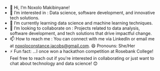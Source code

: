 - 👋 Hi, I’m Noxolo Makibinyane!
- 👀 I’m interested in : Data science, software development, and innovative tech solutions.
- 🌱 I’m currently learning data science and machine learning techniques.
- 💞️ I’m looking to collaborate on : Projects related to data analysis, software development, and tech solutions that drive impactful change.
- 📫 How to reach me : You can connect with me via LinkedIn or email me at noxoloconstance.jacobs@gmail.com.
😄 Pronouns: She/Her
- ⚡ Fun fact: ...I once won a hackathon competition at Rosebank College!
Feel free to reach out if you're interested in collaborating or just want to chat about technology and data science! 😊

